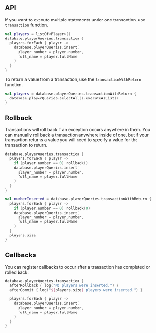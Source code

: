 ## API

If you want to execute multiple statements under one transaction, use `transaction` function. 

```kotlin
val players = listOf<Player>()
database.playerQueries.transaction {
  players.forEach { player ->
    database.playerQueries.insert(
      player_number = player.number,
      full_name = player.fullName
    )
  }
}
```

To return a value from a transaction, use the `transactionWithReturn` function.

```kotlin
val players = database.playerQueries.transactionWithReturn {
  database.playerQueries.selectAll().executeAsList()
}
```

## Rollback

Transactions will roll back if an exception occurs anywhere in them. You can manually roll back a
transaction anywhere inside of one, but if your transaction returns a value you will need to specify
a value for the transaction to return.

```kotlin
database.playerQueries.transaction {
  players.forEach { player ->
    if (player.number == 0) rollback()
    database.playerQueries.insert(
      player_number = player.number,
      full_name = player.fullName
    )
  }
}
```

```kotlin
val numberInserted = database.playerQueries.transactionWithReturn {
  players.forEach { player ->
    if (player.number == 0) rollback(0)
    database.playerQueries.insert(
      player_number = player.number,
      full_name = player.fullName
    )
  }
  players.size
}
```

## Callbacks

You can register callbacks to occur after a transaction has completed or rolled back:

```kotlin
database.playerQueries.transaction {
  afterRollback { log("No players were inserted.") }
  afterCommit { log("${players.size} players were inserted.") }

  players.forEach { player ->
    database.playerQueries.insert(
      player_number = player.number,
      full_name = player.fullName
    )
  }
}
```